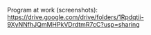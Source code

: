 Program at work (screenshots):
https://drive.google.com/drive/folders/1Rpdqtii-9XyNNfhJQmMHPkVDrdtmR7cC?usp=sharing

